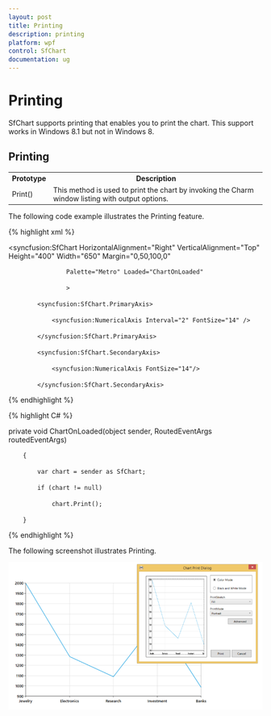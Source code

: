 ```yaml
---
layout: post
title: Printing
description: printing
platform: wpf
control: SfChart
documentation: ug
---
```


# Printing

SfChart supports printing that enables you to print the chart. This support works in Windows 8.1 but not in Windows 8.

## Printing

<table>
<tr>
<th>
Prototype</th><th>
 Description</th></tr>
<tr>
<td>
Print()</td><td>
This method is used to print the chart by invoking the Charm window listing with output options.</td></tr>
</table>


The following code example illustrates the Printing feature.

{% highlight xml %}



<syncfusion:SfChart HorizontalAlignment="Right" VerticalAlignment="Top" Height="400" Width="650" Margin="0,50,100,0"

                    Palette="Metro" Loaded="ChartOnLoaded"

                    >

            <syncfusion:SfChart.PrimaryAxis>

                <syncfusion:NumericalAxis Interval="2" FontSize="14" />

            </syncfusion:SfChart.PrimaryAxis>

            <syncfusion:SfChart.SecondaryAxis>

                <syncfusion:NumericalAxis FontSize="14"/>

            </syncfusion:SfChart.SecondaryAxis>

{% endhighlight %}



{% highlight C# %}



private void ChartOnLoaded(object sender, RoutedEventArgs routedEventArgs)

        {

            var chart = sender as SfChart;

            if (chart != null)

                chart.Print();

        }

{% endhighlight %}

The following screenshot illustrates Printing.

![C:/Users/rachel/Desktop/snaps/20.png](Printing_images/Printing_img1.png)



